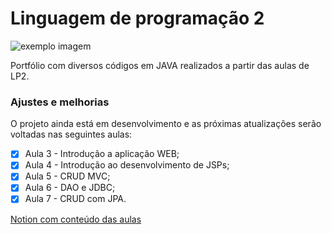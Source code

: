 # Linguagem de programação 2

<!---Esses são exemplos. Veja https://shields.io para outras pessoas ou para personalizar este conjunto de escudos. Você pode querer incluir dependências, status do projeto e informações de licença aqui--->

<img src="https://i.pinimg.com/originals/3c/af/d1/3cafd1bfdbc7191aaf49981b3e3d0594.png" alt="exemplo imagem">

Portfólio com diversos códigos em JAVA realizados a partir das aulas de LP2.

### Ajustes e melhorias

O projeto ainda está em desenvolvimento e as próximas atualizações serão voltadas nas seguintes aulas:

- [x] Aula 3 - Introdução a aplicação WEB; 
- [x] Aula 4 - Introdução ao desenvolvimento de JSPs;
- [x] Aula 5 - CRUD MVC;
- [x] Aula 6 - DAO e JDBC; 
- [x] Aula 7 - CRUD com JPA.

[Notion com conteúdo das aulas](https://icy-troodon-04e.notion.site/LP2-17964e72d9554d55b4401dc331649b76)
